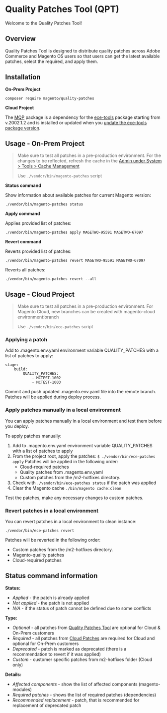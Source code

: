 # Quality Patches Tool (QPT)

Welcome to the Quality Patches Tool!

## Overview

Quality Patches Tool is designed to distribute quality patches across Adobe Commerce and Magento OS users so that users can get the latest available patches, select the required, and apply them.

## Installation

**On-Prem Project**

    composer require magento/quality-patches

**Cloud Project**

The [MQP](https://github.com/magento/quality-patches) package is a dependency for the [ece-tools](https://github.com/magento/ece-tools/) package starting from v.2002.1.2 and is installed or updated when you [update the ece-tools package version](https://devdocs.magento.com/cloud/project/ece-tools-update.html).

## Usage - On-Prem Project

> Make sure to test all patches in a pre-production environment. For the changes to be reflected, refresh the cache in the [Admin under System > Tools > Cache Management](https://docs.magento.com/user-guide/system/cache-management.html?_ga=2.172766563.1151974537.1596126236-1202073513.1559691283)
>
> Use ```./vendor/bin/magento-patches``` script

**Status command**

Show information about available patches for current Magento version:

```
./vendor/bin/magento-patches status
```

**Apply command**

Applies provided list of patches:

```
./vendor/bin/magento-patches apply MAGETWO-95591 MAGETWO-67097
```

**Revert command**

Reverts provided list of patches:

```
./vendor/bin/magento-patches revert MAGETWO-95591 MAGETWO-67097
```

Reverts all patches:

```
./vendor/bin/magento-patches revert --all
```

## Usage - Cloud Project

> Make sure to test all patches in a pre-production environment. For Magento Cloud, new branches can be created with magento-cloud environment:branch <branch-name>
>
> Use ```./vendor/bin/ece-patches``` script

### Applying a patch

Add to .magento.env.yaml environment variable QUALITY_PATCHES with a list of patches to apply:

```
stage:
    build:
        QUALITY_PATCHES:
            - MCTEST-1002
            - MCTEST-1003
```

Commit and push updated .magento.env.yaml file into the remote branch. Patches will be applied during deploy process.

### Apply patches manually in a local environment

You can apply patches manually in a local environment and test them before you deploy.

To apply patches manually:

1. Add to .magento.env.yaml environment variable QUALITY_PATCHES with a list of patches to apply
2. From the project root, apply the patches:
 `$ ./vendor/bin/ece-patches apply`
 Patches will be applied in the following order:
   - Cloud-required patches
   - Quality patches from .magento.env.yaml
   - Custom patches from the /m2-hotfixes directory.
3. Check with `./vendor/bin/ece-patches status` if the patch was applied
4. Clear the Magento cache `./bin/magento cache:clean`

Test the patches, make any necessary changes to custom patches.

### Revert patches in a local environment

You can revert patches in a local environment to clean instance:

```
./vendor/bin/ece-patches revert
```

Patches will be reverted in the following order:

- Custom patches from the /m2-hotfixes directory.
- Magento-quality patches
- Cloud-required patches

## Status command information

**Status:**

- *Applied* - the patch is already applied
- *Not applied* - the patch is not applied
- *N/A* - if the status of patch cannot be defined due to some conflicts

**Type:**

- *Optional* - all patches from [Quality Patches Tool](https://github.com/magento/quality-patches)  are optional for Cloud & On-Prem customers
- *Required* - all patches from [Cloud Patches](https://github.com/magento/magento-cloud-patches) are required for Cloud and optional for On-Prem customers
- *Deprecated* - patch is marked as deprecated (there is a recommendation to revert if it was applied)
- *Custom* - customer specific patches from m2-hotfixes folder (Cloud only)

**Details:**

- *Affected components* - show the list of affected components (magento-modules)
- *Required patches* - shows the list of required patches (dependencies)
- *Recommended replacement* - patch, that is recommended for replacement of deprecated patch
